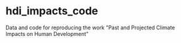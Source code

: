 # hdi_impacts_code

Data and code for reproducing the work "Past and Projected Climate Impacts on Human Development"
